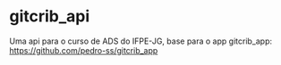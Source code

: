 # gitcrib_api
Uma api para o curso de ADS do IFPE-JG, base para o app gitcrib_app: https://github.com/pedro-ss/gitcrib_app
